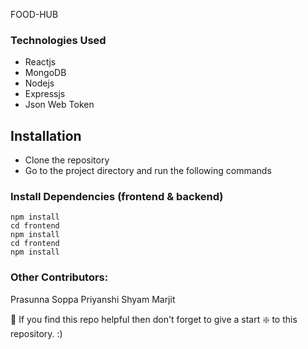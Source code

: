 FOOD-HUB


### Technologies Used

- Reactjs
- MongoDB
- Nodejs
- Expressjs
- Json Web Token



## Installation

- Clone the repository
- Go to the project directory and run the following commands


### Install Dependencies (frontend & backend)

```
npm install
cd frontend
npm install
cd frontend
npm install
```


### Other Contributors:

Prasunna Soppa
Priyanshi
Shyam Marjit

🙏 If you find this repo helpful then don't forget to give a start ❇️ to this repository. :)
